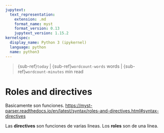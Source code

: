 ```yaml
---
jupytext:
  text_representation:
    extension: .md
    format_name: myst
    format_version: 0.13
    jupytext_version: 1.15.2
kernelspec:
  display_name: Python 3 (ipykernel)
  language: python
  name: python3
---
```


> {sub-ref}`today` | {sub-ref}`wordcount-words` words | {sub-ref}`wordcount-minutes` min read

# Roles and directives

Basicamente son funciones. https://myst-parser.readthedocs.io/en/latest/syntax/roles-and-directives.html#syntax-directives

Las **directives** son funciones de varias lineas. Los **roles** son de una línea.

